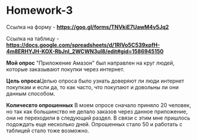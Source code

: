 # Homework-3

Ссылка на форму - **https://goo.gl/forms/TNVkiE7UawM4v5Jq2**


Ссылка на таблицу - **https://docs.google.com/spreadsheets/d/1RlVo5C539xpfH-4m8ERHYJH-KOX-RbJnI_2WCWN3uI8/edit#gid=1586945150**



**Мой опрос** "Приложение Амазон" был направлен на круг людей, которые заказывают покупки через интернет.   

**Цель опроса**Целью опроса было узнать доверяют ли люди интернет покупкам и если да, то как часто, что покупают и довольны ли они данным способом.

**Количесвто опрошенных** В моем опросе сначало приняло 20 человек, но так как большинство не делало заказов через данное приложение, они не переходили в следующий раздел. В связи с этим мне пришлось подождать еще несколько дней. Опрошенных стало 50 и работать с таблицей стало тоже возможно.

